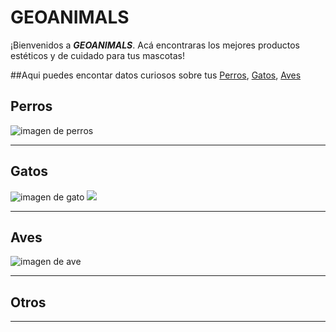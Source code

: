 # GEOANIMALS

¡Bienvenidos a **_GEOANIMALS_**. Acá encontraras los mejores productos estéticos y de cuidado para tus mascotas!

##Aqui puedes encontar datos curiosos sobre tus [Perros](https://es.wikipedia.org/wiki/Canis_familiaris), [Gatos](https://es.wikipedia.org/wiki/Felis_silvestris_catus), [Aves](https://es.wikipedia.org/wiki/Aves)

## Perros
![imagen de perros](https://media1.tenor.com/m/uSk4t41mkxcAAAAd/wenomechainsama-nivar-lllll10.gif)


***

## Gatos
![imagen de gato](https://media1.tenor.com/m/nB4Sms7k6UEAAAAC/cat-cats.gif)
 <img src="programming.gif" style="height:8x;">


***

## Aves
![imagen de ave](https://content.nationalgeographic.com.es/medio/2022/12/12/aves-1_0931d689_221212154441_1280x720.jpg)

***

## Otros

***
